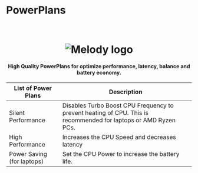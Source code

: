 # PowerPlans
<h1 align="center">
  <br>
  <img src="https://raw.githubusercontent.com/jbara2002/melody12/master/logo.png" alt="Melody logo"></a>
</h1>

<h4 align="center">High Quality PowerPlans for optimize performance, latency, balance and battery economy.</h4>

| List of Power Plans| Description | 
| ------ | ------ |
| Silent Performance | Disables Turbo Boost CPU Frequency to prevent heating of CPU. This is recommended for laptops or AMD Ryzen PCs. |
| High Performance | Increases the CPU Speed and decreases latency |
| Power Saving (for laptops) | Set the CPU Power to increase the battery life. |
      
